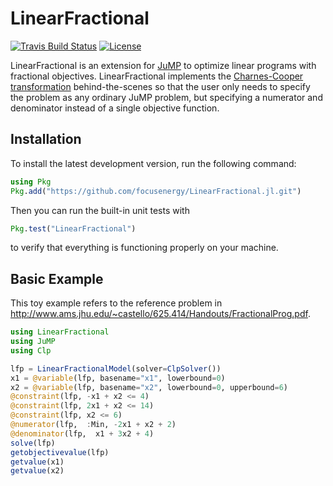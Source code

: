 # LinearFractional

<!-- [![Coverage Status](https://coveralls.io/repos/focusenergy/LinearFractional.jl/badge.svg?branch=master&service=github)](https://coveralls.io/github/focusenergy/LinearFractional.jl?branch=master) -->
[![Travis Build Status](https://travis-ci.org/focusenergy/LinearFractional.jl.svg?branch=master)](https://travis-ci.org/focusenergy/LinearFractional.jl)
[![License](http://img.shields.io/badge/license-MIT-brightgreen.svg?style=flat)](LICENSE.md)

LinearFractional is an extension for [JuMP](https://github.com/JuliaOpt/JuMP.jl) to optimize linear programs with fractional objectives.  LinearFractional implements the [Charnes-Cooper transformation](https://en.wikipedia.org/wiki/Linear-fractional_programming) behind-the-scenes so that the user only needs to specify the problem as any ordinary JuMP problem, but specifying a numerator and denominator instead of a single objective function.


## Installation

To install the latest development version, run the following command:

```julia
using Pkg
Pkg.add("https://github.com/focusenergy/LinearFractional.jl.git")
```

Then you can run the built-in unit tests with

```julia
Pkg.test("LinearFractional")
```

to verify that everything is functioning properly on your machine.

## Basic Example

This toy example refers to the reference problem in http://www.ams.jhu.edu/~castello/625.414/Handouts/FractionalProg.pdf.

```julia
using LinearFractional
using JuMP
using Clp

lfp = LinearFractionalModel(solver=ClpSolver())
x1 = @variable(lfp, basename="x1", lowerbound=0)
x2 = @variable(lfp, basename="x2", lowerbound=0, upperbound=6)
@constraint(lfp, -x1 + x2 <= 4)
@constraint(lfp, 2x1 + x2 <= 14)
@constraint(lfp, x2 <= 6)
@numerator(lfp,  :Min, -2x1 + x2 + 2)
@denominator(lfp,  x1 + 3x2 + 4)
solve(lfp)
getobjectivevalue(lfp)
getvalue(x1)
getvalue(x2)
```
